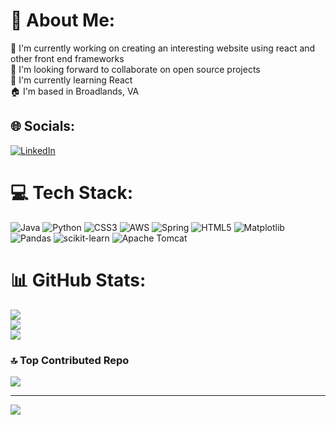 # 💫 About Me:
🔭 I'm currently working on creating an interesting website using react and other front end frameworks<br>🤝 I'm looking forward to collaborate on open source projects<br>🌱 I'm currently learning React<br>🏠 I'm based in Broadlands, VA<br>


## 🌐 Socials:
[![LinkedIn](https://img.shields.io/badge/LinkedIn-%230077B5.svg?logo=linkedin&logoColor=white)](https://linkedin.com/in/in/jai-sundaram/) 

# 💻 Tech Stack:
![Java](https://img.shields.io/badge/java-%23ED8B00.svg?style=for-the-badge&logo=openjdk&logoColor=white) ![Python](https://img.shields.io/badge/python-3670A0?style=for-the-badge&logo=python&logoColor=ffdd54) ![CSS3](https://img.shields.io/badge/css3-%231572B6.svg?style=for-the-badge&logo=css3&logoColor=white) ![AWS](https://img.shields.io/badge/AWS-%23FF9900.svg?style=for-the-badge&logo=amazon-aws&logoColor=white) ![Spring](https://img.shields.io/badge/spring-%236DB33F.svg?style=for-the-badge&logo=spring&logoColor=white) ![HTML5](https://img.shields.io/badge/html5-%23E34F26.svg?style=for-the-badge&logo=html5&logoColor=white) ![Matplotlib](https://img.shields.io/badge/Matplotlib-%23ffffff.svg?style=for-the-badge&logo=Matplotlib&logoColor=black) ![Pandas](https://img.shields.io/badge/pandas-%23150458.svg?style=for-the-badge&logo=pandas&logoColor=white) ![scikit-learn](https://img.shields.io/badge/scikit--learn-%23F7931E.svg?style=for-the-badge&logo=scikit-learn&logoColor=white) ![Apache Tomcat](https://img.shields.io/badge/apache%20tomcat-%23F8DC75.svg?style=for-the-badge&logo=apache-tomcat&logoColor=black)
# 📊 GitHub Stats:
![](https://github-readme-stats.vercel.app/api?username=jai-sundaram&theme=dark&hide_border=false&include_all_commits=true&count_private=true)<br/>
![](https://github-readme-streak-stats.herokuapp.com/?user=jai-sundaram&theme=dark&hide_border=false)<br/>
![](https://github-readme-stats.vercel.app/api/top-langs/?username=jai-sundaram&theme=dark&hide_border=false&include_all_commits=true&count_private=true&layout=compact)

### 🔝 Top Contributed Repo
![](https://github-contributor-stats.vercel.app/api?username=jai-sundaram&limit=5&theme=dark&combine_all_yearly_contributions=true)

---
[![](https://visitcount.itsvg.in/api?id=jai-sundaram&icon=0&color=0)](https://visitcount.itsvg.in)

<!-- Proudly created with GPRM ( https://gprm.itsvg.in ) -->
